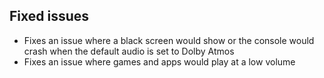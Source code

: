 ## Fixed issues
- Fixes an issue where a black screen would show or the console would crash when the default audio is set to Dolby Atmos
- Fixes an issue where games and apps would play at a low volume